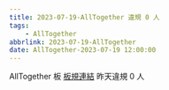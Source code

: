 ```yaml
---
title: 2023-07-19-AllTogether 違規 0 人
tags:
    - AllTogether
abbrlink: 2023-07-19-AllTogether
date: AllTogether-2023-07-19 12:00:00
---
```

AllTogether 板 [板規連結](https://www.ptt.cc/bbs/AllTogether/M.1643211430.A.5FB.html)
昨天違規 0 人

